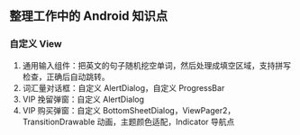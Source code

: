## 整理工作中的 Android 知识点



### 自定义 View

1. 通用输入组件：把英文的句子随机挖空单词，然后处理成填空区域，支持拼写检查，正确后自动跳转。
2. 词汇量对话框：自定义 AlertDialog，自定义 ProgressBar 
3. VIP 挽留弹窗：自定义 AlertDialog
4. VIP 购买弹窗：自定义 BottomSheetDialog，ViewPager2，TransitionDrawable 动画，主题颜色适配，Indicator 导航点

